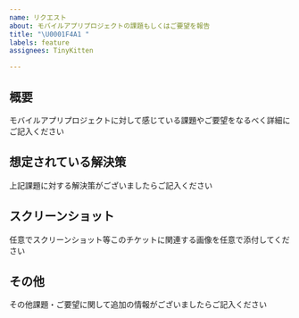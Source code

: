 ```yaml
---
name: リクエスト
about: モバイルアプリプロジェクトの課題もしくはご要望を報告
title: "\U0001F4A1 "
labels: feature
assignees: TinyKitten

---
```


## 概要
モバイルアプリプロジェクトに対して感じている課題やご要望をなるべく詳細にご記入ください

## 想定されている解決策
上記課題に対する解決策がございましたらご記入ください

## スクリーンショット
任意でスクリーンショット等このチケットに関連する画像を任意で添付してください

## その他
その他課題・ご要望に関して追加の情報がございましたらご記入ください
